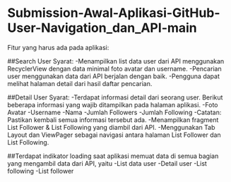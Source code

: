 # Submission-Awal-Aplikasi-GitHub-User-Navigation_dan_API-main

Fitur yang harus ada pada aplikasi:

##Search User
Syarat:
-Menampilkan list data user dari API menggunakan RecyclerView dengan data minimal foto avatar dan username.
-Pencarian user menggunakan data dari API berjalan dengan baik.
-Pengguna dapat melihat halaman detail dari hasil daftar pencarian.

##Detail User
Syarat:
-Terdapat informasi detail dari seorang user. Berikut beberapa informasi yang wajib ditampilkan pada halaman aplikasi. 
-Foto Avatar
-Username
-Nama
-Jumlah Followers
-Jumlah Following
-Catatan: Pastikan kembali semua informasi tersebut ada.
-Menampilkan fragment List Follower & List Following yang diambil dari API.
-Menggunakan Tab Layout dan ViewPager sebagai navigasi antara halaman List Follower dan List Following.

##Terdapat indikator loading saat aplikasi memuat data di semua bagian yang mengambil data dari API, yaitu
-List data user
-Detail user
-List following
-List follower 

